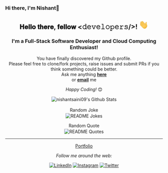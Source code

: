 ### Hi there, I'm Nishant👋
<div align="center">
<h2> 𝐇𝐞𝐥𝐥𝐨 𝐭𝐡𝐞𝐫𝐞, 𝐟𝐞𝐥𝐥𝐨𝐰 <𝚍𝚎𝚟𝚎𝚕𝚘𝚙𝚎𝚛𝚜/>! <img src="https://github.com/ABSphreak/ABSphreak/blob/master/gifs/Hi.gif" width="30px"></h2>
  <h3>I'm a Full-Stack Software Developer and Cloud Computing Enthusiast!</h3>
</div>

<div align="center" width="50">

<!-- <img src="https://i.imgur.com/dTYwdG1.gif" alt="Welcome!" width="300"/> -->

</div>

<div align="center">

You have finally discovered my Github profile. <br>
Please feel free to clone/fork projects, raise issues and submit PRs if you think something could be better. <br>
Ask me anything <a href="https://github.com/nishantsaini09/nishantsaini09/issues/new"><b>here</b></a><br>
or <a href="mailto:nishantsaini009@gmail.com"><b>email</b></a> me

<i>Happy Coding!</i> 😊

</div>

<div align="center">

<img align="center" src="https://github-readme-stats.vercel.app/api?username=nishantsaini09&include_all_commits=true&count_private=true&show_icons=true&line_height=20&title_color=7A7ADB&icon_color=2234AE&text_color=D3D3D3&bg_color=0,000000,130F40" alt="nishantsaini09's Github Stats">

</br>
</br>
Random Joke </br>
<img align="center" src="https://readme-jokes.vercel.app/api" alt="README Jokes">

Random Quote </br>
<img align="center" src="https://github-cards-api.herokuapp.com/programming-quotes-card" alt="README Quotes">

---
[Portfolio](https://nishant.growabletech.com/)

<i>Follow me around the web:</i><br>

  

<a href="https://www.linkedin.com/in/saininishant09" target="_blank"><img src="https://img.shields.io/badge/LinkedIn-%230077B5.svg?&style=flat-square&logo=linkedin&logoColor=white" alt="LinkedIn"></a>
<a href="https://www.instagram.com/saininishant09/" target="_blank"><img src="https://img.shields.io/badge/Instagram-%23E4405F.svg?&style=flat-square&logo=instagram&logoColor=white" alt="Instagram"></a>
<a href="https://twitter.com/saininishant09" target="_blank"><img src="https://img.shields.io/twitter/follow/saininishant09?style=social" alt="Twitter"></a>



<!-- <a href="https://www.facebook.com/originalphreak" target="_blank"><img src="https://img.shields.io/badge/Facebook-%231877F2.svg?&style=flat-square&logo=facebook&logoColor=white" alt="Facebook"></a> -->

<!--
</div>
<center>
<img align="center" src="https://komarev.com/ghpvc/?username=nishantsaini009&color=brightgreen&label=Visitors" alt="visitors"> </center>
-->

<!--


Here are some ideas to get you started:

- 🔭 I’m currently working on ...
- 🌱 I’m currently learning ...
- 👯 I’m looking to collaborate on ...
- 🤔 I’m looking for help with ...
- 💬 Ask me about ...
- 📫 How to reach me: ...
- 😄 Pronouns: ...
- ⚡ Fun fact: ...
-->



